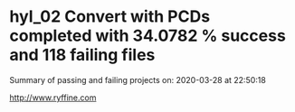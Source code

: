 # hyl_02 Convert with PCDs completed with 34.0782 % success and 118 failing files

Summary of passing and failing projects on: 2020-03-28 at 22:50:18

http://www.ryffine.com
